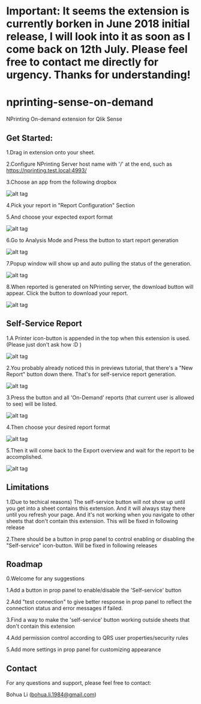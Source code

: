 # Important: It seems the extension is currently borken in June 2018 initial release, I will look into it as soon as I come back on 12th July. Please feel free to contact me directly for urgency. Thanks for understanding! 

# nprinting-sense-on-demand
NPrinting On-demand extension for Qlik Sense

## Get Started:

1.Drag in extension onto your sheet.

2.Configure NPrinting Server host name with '/' at the end, such as https://nprinting.test.local:4993/

3.Choose an app from the following dropbox

![alt tag](https://github.com/bohua/nprinting-sense-on-demand/blob/master/tutorial/1_3.png)

4.Pick your report in "Report Configuration" Section

5.And choose your expected export format

![alt tag](https://github.com/bohua/nprinting-sense-on-demand/blob/master/tutorial/4_5.png)

6.Go to Analysis Mode and Press the button to start report generation

![alt tag](https://github.com/bohua/nprinting-sense-on-demand/blob/master/tutorial/6.png)

7.Popup window will show up and auto pulling the status of the generation.

![alt tag](https://github.com/bohua/nprinting-sense-on-demand/blob/master/tutorial/7.png)

8.When reported is generated on NPrinting server, the download button will appear. Click the button to download your report.

![alt tag](https://github.com/bohua/nprinting-sense-on-demand/blob/master/tutorial/8.png)

## Self-Service Report

1.A Printer icon-button is appended in the top when this extension is used. (Please just don't ask how :D ) 

![alt tag](https://github.com/bohua/nprinting-sense-on-demand/blob/master/tutorial/11.png)

2.You probably already noticed this in previews tutorial, that there's a "New Report" button down there. That's for self-service report generation.

![alt tag](https://github.com/bohua/nprinting-sense-on-demand/blob/master/tutorial/12.png)

3.Press the button and all 'On-Demand' reports (that current user is allowed to see) will be listed.

![alt tag](https://github.com/bohua/nprinting-sense-on-demand/blob/master/tutorial/13.png)

4.Then choose your desired report format

![alt tag](https://github.com/bohua/nprinting-sense-on-demand/blob/master/tutorial/14.png)

5.Then it will come back to the Export overview and wait for the report to be accomplished.

![alt tag](https://github.com/bohua/nprinting-sense-on-demand/blob/master/tutorial/15.png)

## Limitations
1.(Due to techical reasons) The self-service button will not show up until you get into a sheet contains this extension. And it will always stay there until you refresh your page. And it's not working when you navigate to other sheets that don't contain this extension. This will be fixed in following release

2.There should be a button in prop panel to control enabling or disabling the "Self-service" icon-button. Will be fixed in following releases

## Roadmap

0.Welcome for any suggestions

1.Add a button in prop panel to enable/disable the 'Self-service' button

2.Add "test connection" to give better response in prop panel to reflect the connection status and error messages if failed.

3.Find a way to make the 'self-service' button working outside sheets that don't contain this extension

4.Add permission control according to QRS user properties/security rules

5.Add more settings in prop panel for customizing appearance

## Contact

For any questions and support, please feel free to contact:

Bohua Li (bohua.li.1984@gmail.com)
